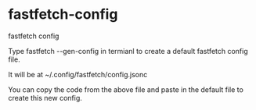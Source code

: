 # fastfetch-config
fastfetch config

Type fastfetch --gen-config in termianl to create a default fastfetch config file.

It will be at ~/.config/fastfetch/config.jsonc

You can copy the code from the above file and paste in the default file to create this new config.
